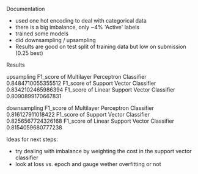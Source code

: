 Documentation

- used one hot encoding to deal with categorical data
- there is a big imbalance, only ~4% 'Active' labels
- trained some models
- did downsampling / upsampling
- Results are good on test split of training data but low on submission (0.25 best)

Results

upsampling
F1_score of Multilayer Perceptron Classifier 0.8484710055355512
F1_score of Support Vector Classifier 0.8342102465986394
F1_score of Linear Support Vector Classifier 0.8090899170667831

downsampling
F1_score of Multilayer Perceptron Classifier 0.816127911018422
F1_score of Support Vector Classifier 0.8256567724326168
F1_score of Linear Support Vector Classifier 0.8154059680777238

Ideas for next steps:
- try dealing with imbalance by weighting the cost in the support vector classifier
- look at loss vs. epoch and gauge wether overfitting or not